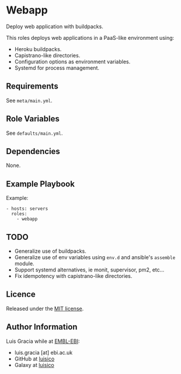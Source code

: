 Webapp
======

Deploy web application with buildpacks.

This roles deploys web applications in a PaaS-like environment using:
- Heroku buildpacks.
- Capistrano-like directories.
- Configuration options as environment variables.
- Systemd for process management.

Requirements
------------
See `meta/main.yml`.

Role Variables
--------------
See `defaults/main.yml`.

Dependencies
------------
None.

Example Playbook
----------------
Example:
```
- hosts: servers
  roles:
    - webapp
```

TODO
----
- Generalize use of buildpacks.
- Generalize use of env variables using `env.d` and ansible's `assemble` module.
- Support systemd alternatives, ie monit, supervisor, pm2, etc...
- Fix idempotency with capistrano-like directories.

Licence
-------
Released under the [MIT license](https://opensource.org/licenses/MIT).

Author Information
------------------
Luis Gracia while at [EMBL-EBI](http://www.ebi.ac.uk/):
- luis.gracia [at] ebi.ac.uk
- GitHub at [luisico](https://github.com/luisico)
- Galaxy at [luisico](https://galaxy.ansible.com/luisico)
